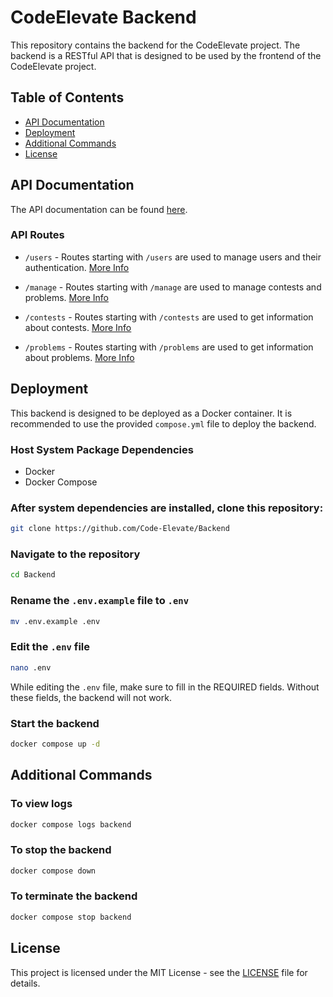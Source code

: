# CodeElevate Backend

This repository contains the backend for the CodeElevate project. The backend is a RESTful API that is designed to be used by the frontend of the CodeElevate project.

## Table of Contents

- [API Documentation](#api-documentation)
- [Deployment](#deployment)
- [Additional Commands](#additional-commands)
- [License](#license)

## API Documentation

The API documentation can be found [here](https://documenter.getpostman.com/view/30434267/2sA35G4hfM).

### API Routes

- `/users` - Routes starting with `/users` are used to manage users and their authentication. [More Info](https://documenter.getpostman.com/view/30434267/2sA35G4hfM#e82db6b6-1be6-4e67-aa37-c74407d9317e)

- `/manage` - Routes starting with `/manage` are used to manage contests and problems. [More Info](https://documenter.getpostman.com/view/30434267/2sA35G4hfM#f63844c8-0b5c-4beb-a1a4-34ac5787da95)

- `/contests` - Routes starting with `/contests` are used to get information about contests. [More Info](https://documenter.getpostman.com/view/30434267/2sA35G4hfM#35789fbc-4ea0-47e0-8d0b-e5478a9f1fd8)

- `/problems` - Routes starting with `/problems` are used to get information about problems. [More Info](https://documenter.getpostman.com/view/30434267/2sA35G4hfM#d47a10c2-2113-42cd-a10c-143fed3602ce)

## Deployment

This backend is designed to be deployed as a Docker container. It is recommended to use the provided `compose.yml` file to deploy the backend.

### Host System Package Dependencies

- Docker
- Docker Compose

### After system dependencies are installed, clone this repository:

```sh
git clone https://github.com/Code-Elevate/Backend
```

### Navigate to the repository

```sh
cd Backend
```

### Rename the `.env.example` file to `.env`

```sh
mv .env.example .env
```

### Edit the `.env` file

```sh
nano .env
```

While editing the `.env` file, make sure to fill in the REQUIRED fields. Without these fields, the backend will not work.

### Start the backend

```sh
docker compose up -d
```

## Additional Commands

### To view logs

```sh
docker compose logs backend
```

### To stop the backend

```sh
docker compose down
```

### To terminate the backend

```sh
docker compose stop backend
```

## License

This project is licensed under the MIT License - see the [LICENSE](LICENSE) file for details.
